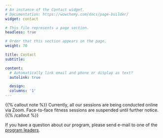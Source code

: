 ```yaml
---
# An instance of the Contact widget.
# Documentation: https://wowchemy.com/docs/page-builder/
widget: contact

# This file represents a page section.
headless: true

# Order that this section appears on the page.
weight: 70

title: Contact
subtitle:

content:
  # Automatically link email and phone or display as text?
  autolink: true

  design:
  columns: '1'
---
```


{{% callout note %}}
Currently, all our sessions are being conducted online via Zoom. Face-to-face fitness sessions are suspended until further notice.
{{% /callout %}}

If you have a question about our program, please send e-mail to one of the [program leaders](/people).

